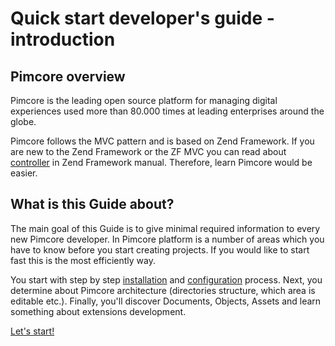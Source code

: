 # Quick start developer's guide - introduction

## Pimcore overview

Pimcore is the leading open source platform for managing digital experiences used more than 80.000 times at leading enterprises around the globe.

Pimcore follows the MVC pattern and is based on Zend Framework.
If you are new to the Zend Framework or the ZF MVC you can read about 
[controller](http://framework.zend.com/manual/1.12/en/zend.controller.html) in Zend Framework manual. 
Therefore, learn Pimcore would be easier.


## What is this Guide about?

The main goal of this Guide is to give minimal required information to every new Pimcore developer.
In Pimcore platform is a number of areas which you have to know before you start creating projects. 
If you would like to start fast this is the most efficiently  way. 

You start with step by step [installation](!Start/Installation) and [configuration](!Start/Configuration) process. 
Next, you determine about Pimcore architecture (directories structure, which area is editable etc.).
Finally, you'll discover Documents, Objects, Assets and learn something about extensions development.  

[Let's start!](!Start/Installation)
